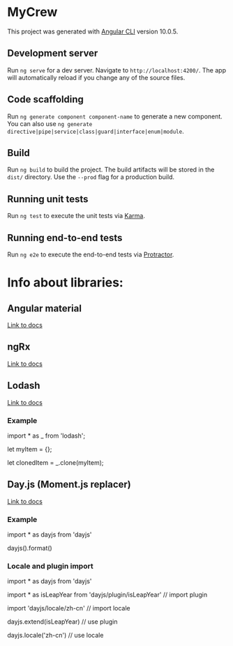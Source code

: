 # MyCrew

This project was generated with [Angular CLI](https://github.com/angular/angular-cli) version 10.0.5.

## Development server

Run `ng serve` for a dev server. Navigate to `http://localhost:4200/`. The app will automatically reload if you change any of the source files.

## Code scaffolding

Run `ng generate component component-name` to generate a new component. You can also use `ng generate directive|pipe|service|class|guard|interface|enum|module`.

## Build

Run `ng build` to build the project. The build artifacts will be stored in the `dist/` directory. Use the `--prod` flag for a production build.

## Running unit tests

Run `ng test` to execute the unit tests via [Karma](https://karma-runner.github.io).

## Running end-to-end tests

Run `ng e2e` to execute the end-to-end tests via [Protractor](http://www.protractortest.org/).


# Info about libraries:
## Angular material
[Link to docs](https://material.angular.io/components/categories)

## ngRx
[Link to docs](https://ngrx.io/docs)
## Lodash 
[Link to docs](https://tutorialsforangular.com/2020/08/02/using-lodash-with-angular/)
### Example

import * as _ from 'lodash';

let myItem = {};

let clonedItem = _.clone(myItem);

## Day.js (Moment.js replacer)
[Link to docs](https://day.js.org/docs/en/installation/typescript)

### Example

import * as dayjs from 'dayjs'

dayjs().format()

### Locale and plugin import

import * as dayjs from 'dayjs'

import * as isLeapYear from 'dayjs/plugin/isLeapYear' // import plugin

import 'dayjs/locale/zh-cn' // import locale

dayjs.extend(isLeapYear) // use plugin

dayjs.locale('zh-cn') // use locale
